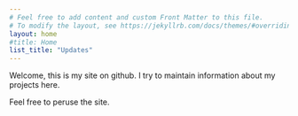 ```yaml
---
# Feel free to add content and custom Front Matter to this file.
# To modify the layout, see https://jekyllrb.com/docs/themes/#overriding-theme-defaults
layout: home
#title: Home
list_title: "Updates"
---
```


Welcome, this is my site on github. I try to maintain information about my projects here.

Feel free to peruse the site.

